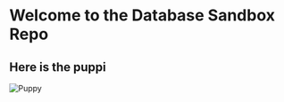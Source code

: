 # Welcome to the Database Sandbox Repo

## Here is the puppi
![Puppy](https://th-thumbnailer.cdn-si-edu.com/UK-_vsdeszgkFn_X1uJtc-PbjQw=/1000x750/filters:no_upscale():focal(1501x569:1502x570)/https://tf-cmsv2-smithsonianmag-media.s3.amazonaws.com/filer/1e/1e/1e1e3aea-e930-45d2-9bc4-6dd50cccf66d/istock-511313058.jpg)